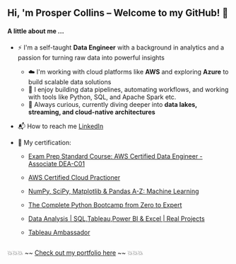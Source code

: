 ## Hi, 'm Prosper Collins – Welcome to my GitHub! 👋

#### A little about me ...

* ⚡ I'm a self-taught **Data Engineer** with a background in analytics and a passion for turning raw data into powerful insights  
  * ☁️ I'm working with cloud platforms like **AWS** and exploring **Azure** to build scalable data solutions  
  * 🔧 I enjoy building data pipelines, automating workflows, and working with tools like Python, SQL, and Apache Spark etc.
  * 🚀 Always curious, currently diving deeper into **data lakes, streaming, and cloud-native architectures**
* 📬 How to reach me [LinkedIn](https://www.linkedin.com/in/prosper-n-collins-919b9a191/)
* 📝 My certification:

  * [Exam Prep Standard Course: AWS Certified Data Engineer - Associate DEA-C01](https://drive.google.com/file/d/1SJDqV087r_VreGipmlhsWsAb4z6H82Ly/view?usp=sharing)
  * [AWS Certified Cloud Practioner
      ](https://www.credly.com/badges/0cce9f71-89fd-41f8-aae8-ed97df8e783d?source=linked_in_profile) 
  * [NumPy, SciPy, Matplotlib & Pandas A-Z: Machine Learning
      ](https://www.udemy.com/certificate/UC-12fee372-888d-4bdd-9947-7fcdcab0cb25/)
  * [The Complete Python Bootcamp from Zero to Expert
      ](https://www.udemy.com/certificate/UC-bfaf350d-6a2c-4d3a-9546-f8e4e664b759/) 
  * [Data Analysis | SQL,Tableau,Power BI & Excel | Real Projects
      ](https://www.udemy.com/certificate/UC-94f6e83e-b413-4047-bf31-74c6f973d8c9/) 
  * [Tableau Ambassador
      ](https://www.credly.com/badges/61f7bf0e-5649-49b2-b861-259c036c63f0/linked_in_profile)
    

    ##


 💥💥💥 ~~ [Check out my portfolio here](https://github.com/kasyAnalyst/portfolio) ~~ 💥💥💥


